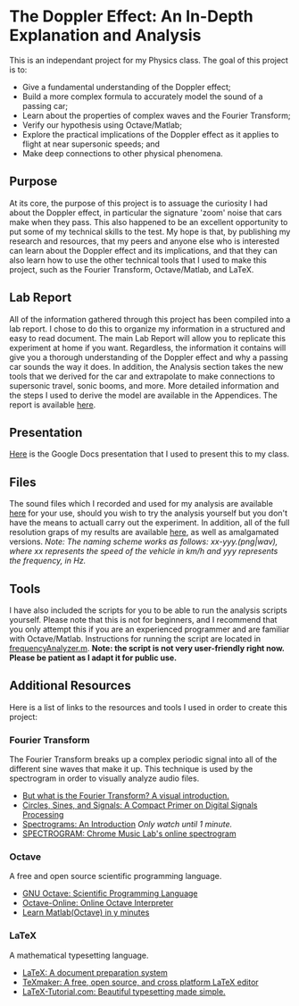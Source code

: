 # The Doppler Effect: An In-Depth Explanation and Analysis
This is an independant project for my Physics class. The goal of this project is to:
- Give a fundamental understanding of the Doppler effect;
- Build a more complex formula to accurately model the sound of a passing car;
- Learn about the properties of complex waves and the Fourier Transform;
- Verify our hypothesis using Octave/Matlab;
- Explore the practical implications of the Doppler effect as it applies to flight at near supersonic speeds; and
- Make deep connections to other physical phenomena.

## Purpose
At its core, the purpose of this project is to assuage the curiosity I had about the Doppler effect, in particular the signature 'zoom' noise that cars make when they pass. This also happened to be an excellent opportunity to put some of my technical skills to the test. My hope is that, by publishing my research and resources, that my peers and anyone else who is interested can learn about the Doppler effect and its implications, and that they can also learn how to use the other technical tools that I used to make this project, such as the Fourier Transform, Octave/Matlab, and LaTeX.

## Lab Report
All of the information gathered through this project has been compiled into a lab report. I chose to do this to organize my information in a structured and easy to read document. The main Lab Report will allow you to replicate this experiment at home if you want. Regardless, the information it contains will give you a thorough understanding of the Doppler effect and why a passing car sounds the way it does. In addition, the Analysis section takes the new tools that we derived for the car and extrapolate to make connections to supersonic travel, sonic booms, and more. More detailed information and the steps I used to derive the model are available in the Appendices. The report is available [here](Report/doppler.pdf).

## Presentation
[Here](https://docs.google.com/presentation/d/1yQBC0xUWiHb9GxYwowUVG13fetLh4yFuySvtZc7AiD8/edit?usp=sharing) is the Google Docs presentation that I used to present this to my class.

## Files
The sound files which I recorded and used for my analysis are available [here](SoundData/) for your use, should you wish to try the analysis yourself but you don't have the means to actuall carry out the experiment. In addition, all of the full resolution graps of my results are available [here](Images/), as well as amalgamated versions. *Note: The naming scheme works as follows: xx-yyy.(png|wav), where xx represents the speed of the vehicle in km/h and yyy represents the frequency, in Hz.*

## Tools
I have also included the scripts for you to be able to run the analysis scripts yourself. Please note that this is not for beginners, and I recommend that you only attempt this if you are an experienced programmer and are familiar with Octave/Matlab. Instructions for running the script are located in [frequencyAnalyzer.m](scripts/frequencyAnalyzer.m). **Note: the script is not very user-friendly right now. Please be patient as I adapt it for public use.**

## Additional Resources
Here is a list of links to the resources and tools I used in order to create this project:

### Fourier Transform
The Fourier Transform breaks up a complex periodic signal into all of the different sine waves that make it up. This technique is used by the spectrogram in order to visually analyze audio files.
- [But what is the Fourier Transform? A visual introduction.](https://www.youtube.com/watch?v=spUNpyF58BY)
- [Circles, Sines, and Signals: A Compact Primer on Digital Signals Processing](https://jackschaedler.github.io/circles-sines-signals/)
- [Spectrograms: An Introduction](https://www.youtube.com/watch?v=_FatxGN3vAM) *Only watch until 1 minute.*
- [SPECTROGRAM: Chrome Music Lab's online spectrogram](https://musiclab.chromeexperiments.com/Spectrogram/)

### Octave
A free and open source scientific programming language.
- [GNU Octave: Scientific Programming Language](https://www.gnu.org/software/octave/)
- [Octave-Online: Online Octave Interpreter](https://octave-online.net/)
- [Learn Matlab(Octave) in y minutes](https://learnxinyminutes.com/docs/matlab/)

### LaTeX
A mathematical typesetting language.
- [LaTeX: A document preparation system](https://www.latex-project.org/)
- [TeXmaker: A free, open source, and cross platform LaTeX editor](https://www.xm1math.net/texmaker/)
- [LaTeX-Tutorial.com: Beautiful typesetting made simple.](https://www.latex-tutorial.com/tutorials/sections/)
